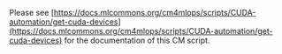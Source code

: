 Please see [https://docs.mlcommons.org/cm4mlops/scripts/CUDA-automation/get-cuda-devices](https://docs.mlcommons.org/cm4mlops/scripts/CUDA-automation/get-cuda-devices) for the documentation of this CM script.
